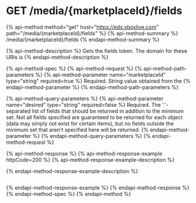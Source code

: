 # GET /media/{marketplaceId}/fields

{% api-method method="get" host="https://eds.xboxlive.com" path="/media/{marketplaceId}/fields" %}
{% api-method-summary %}
/media/{marketplaceId}/fields
{% endapi-method-summary %}

{% api-method-description %}
Gets the fields token. The domain for these URIs is
{% endapi-method-description %}

{% api-method-spec %}
{% api-method-request %}
{% api-method-path-parameters %}
{% api-method-parameter name="marketplaceId" type="string" required=true %}
Required. String value obtained from the
{% endapi-method-parameter %}
{% endapi-method-path-parameters %}

{% api-method-query-parameters %}
{% api-method-parameter name="desired" type="string" required=false %}
Required. The '.'-separated list of fields that should be returned in addition to the minimum set. Not all fields specified are guaranteed to be returned for each object \(data may simply not exist for certain items\), but no fields outside the minimum set that aren't specified here will be returned.
{% endapi-method-parameter %}
{% endapi-method-query-parameters %}
{% endapi-method-request %}

{% api-method-response %}
{% api-method-response-example httpCode=200 %}
{% api-method-response-example-description %}

{% endapi-method-response-example-description %}

```text

```
{% endapi-method-response-example %}
{% endapi-method-response %}
{% endapi-method-spec %}
{% endapi-method %}

